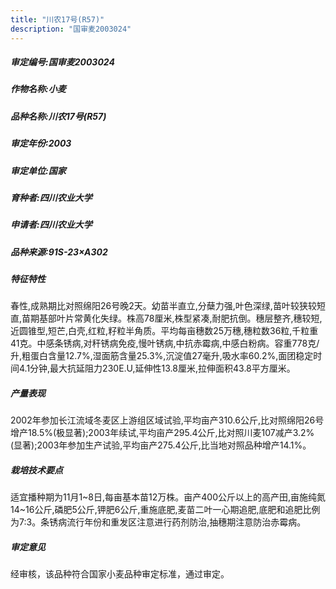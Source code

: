 ```yaml
---
title: "川农17号(R57)"
description: "国审麦2003024"
---
```

##### 审定编号:国审麦2003024

##### 作物名称:小麦

##### 品种名称:川农17号(R57)

##### 审定年份:2003

##### 审定单位:国家

##### 育种者:四川农业大学

##### 申请者:四川农业大学

##### 品种来源:91S-23×A302

##### 特征特性
春性,成熟期比对照绵阳26号晚2天。幼苗半直立,分蘖力强,叶色深绿,苗叶较狭较短直,苗期基部叶片常黄化失绿。株高78厘米,株型紧凑,耐肥抗倒。穗层整齐,穗较短,近圆锥型,短芒,白壳,红粒,籽粒半角质。平均每亩穗数25万穗,穗粒数36粒,千粒重41克。中感条锈病,对秆锈病免疫,慢叶锈病,中抗赤霉病,中感白粉病。容重778克/升,粗蛋白含量12.7%,湿面筋含量25.3%,沉淀值27毫升,吸水率60.2%,面团稳定时间4.1分钟,最大抗延阻力230E.U,延伸性13.8厘米,拉伸面积43.8平方厘米。

##### 产量表现
2002年参加长江流域冬麦区上游组区域试验,平均亩产310.6公斤,比对照绵阳26号增产18.5%(极显著);2003年续试,平均亩产295.4公斤,比对照川麦107减产3.2%(显著);2003年参加生产试验,平均亩产275.4公斤,比当地对照品种增产14.1%。

##### 栽培技术要点
适宜播种期为11月1~8日,每亩基本苗12万株。亩产400公斤以上的高产田,亩施纯氮14~16公斤,磷肥5公斤,钾肥6公斤,重施底肥,麦苗二叶一心期追肥,底肥和追肥比例为7:3。条锈病流行年份和重发区注意进行药剂防治,抽穗期注意防治赤霉病。

##### 审定意见
经审核，该品种符合国家小麦品种审定标准，通过审定。
